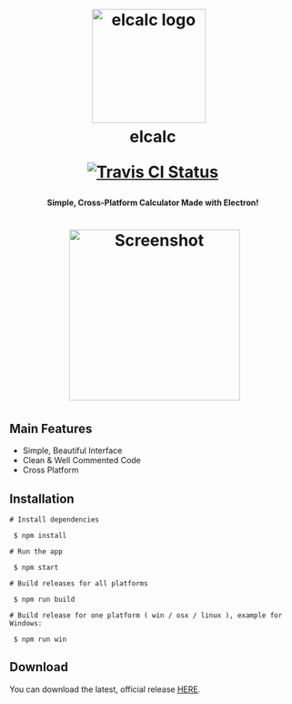 <h1 align="center">
  <br>
  <a href="https://github.com/elcalc/elcalc"><img src="https://raw.githubusercontent.com/elcalc/elcalc/master/logo.png" alt="elcalc logo" width="200"></a>
  <br>
  elcalc
  <br>
  <p align="center"><a href="https://travis-ci.org/elcalc/elcalc"><img src="https://travis-ci.org/elcalc/elcalc.svg?branch=master" alt="Travis CI Status"></a>
  </p>
</h1>

<h4 align="center">Simple, Cross-Platform Calculator Made with Electron!</h4>
<h1 align="center">
  <a href="https://github.com/elcalc/elcalc"><img src="https://i.imgur.com/ffaaBoR.png" alt="Screenshot" width="300"></a>
</h1>

## Main Features

- Simple, Beautiful Interface
- Clean & Well Commented Code
- Cross Platform

## Installation

```
# Install dependencies

 $ npm install

# Run the app

 $ npm start

# Build releases for all platforms

 $ npm run build

# Build release for one platform ( win / osx / linux ), example for Windows:

 $ npm run win
```
## Download

You can download the latest, official release [HERE](https://github.com/elcalc/elcalc/releases/latest).
